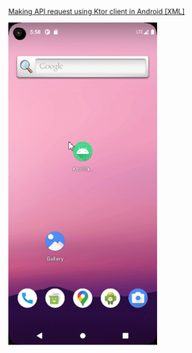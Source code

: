 [Making API request using Ktor client in Android [XML]](https://tahaben.com.ly/2023/02/making-api-request-using-ktor-client-in-android/)

<img src="ktor-demo-wpic.gif" alt="demo gif" style="width:300px;"/>